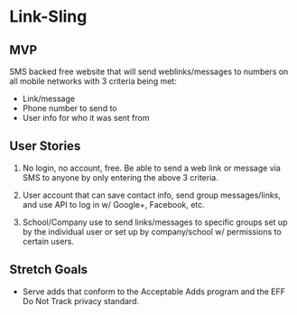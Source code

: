 # Link-Sling

## MVP

SMS backed free website that will send weblinks/messages to numbers on all mobile networks with 3 criteria being met:

* Link/message
* Phone number to send to
* User info for who it was sent from

## User Stories

1) No login, no account, free. Be able to send a web link or message via SMS to anyone by only entering the above 3 criteria.

2) User account that can save contact info, send group messages/links, and use API to log in w/ Google+, Facebook, etc.

3) School/Company use to send links/messages to specific groups set up by the individual user or set up by company/school w/ permissions to certain users.

## Stretch Goals

* Serve adds that conform to the Acceptable Adds program and the EFF Do Not Track privacy standard.
